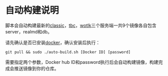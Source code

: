 自动构建说明
========================================
脚本会自动构建最新的[classic][1]，[tbc][2]，[wotlk][3]三个服务端一共9个镜像各自包含server，realmd和db。

[1]: https://github.com/cmangos/mangos-classic "classic"
[2]: https://github.com/cmangos/mangos-tbc "tbc"
[3]: https://github.com/cmangos/mangos-wotlk "wotlk"

请先确认是否已安装[docker][4]，确认安装后执行：

[4]: https://docs.docker.com/get-docker "docker"

```shell
git pull && sudo ./auto-build.sh [Docker ID] [password]
```
需要指定两个参数，Docker hub ID和password执行后会自动构建镜像，构建完成会推送镜像到你的仓库。